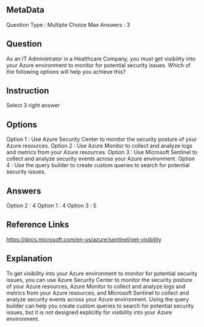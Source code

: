 ## MetaData
Question Type : Multiple Choice
Max Answers : 3

## Question
As an IT Administrator in a Healthcare Company, you must get visibility into your Azure environment to monitor for potential security issues. Which of the following options will help you achieve this?

## Instruction
Select 3 right answer

## Options
Option 1 : Use Azure Security Center to monitor the security posture of your Azure resources.
Option 2 : Use Azure Monitor to collect and analyze logs and metrics from your Azure resources.
Option 3 : Use Microsoft Sentinel to collect and analyze security events across your Azure environment.
Option 4 : Use the query builder to create custom queries to search for potential security issues.

## Answers
Option 2 : 4
Option 1 : 4
Option 3 : 5

## Reference Links
https://docs.microsoft.com/en-us/azure/sentinel/get-visibility

## Explanation
To get visibility into your Azure environment to monitor for potential security issues, you can use Azure Security Center to monitor the security posture of your Azure resources, Azure Monitor to collect and analyze logs and metrics from your Azure resources, and Microsoft Sentinel to collect and analyze security events across your Azure environment. Using the query builder can help you create custom queries to search for potential security issues, but it is not designed explicitly for visibility into your Azure environment.